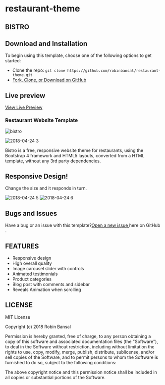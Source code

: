# restaurant-theme

## BISTRO

## Download and Installation

To begin using this template, choose one of the following options to get started:
- Clone the repo: `git clone https://github.com/robinbansal/restaurant-theme.git`
- [Fork, Clone, or Download on GitHub](https://github.com/robinbansal/restaurant-theme)

## Live preview
 [View Live Preview]()
### Restaurant Website Template

![bistro](https://user-images.githubusercontent.com/26331958/39125318-2abfa316-471c-11e8-9368-505ad1a59789.png)

![2018-04-24 3](https://user-images.githubusercontent.com/26331958/39189456-eae38a9e-47ef-11e8-8a9e-6cc320198453.png)

Bistro is a free, responsive website theme for restaurants, using the Bootstrap 4 framework and HTML5 layouts, converted from a HTML template, without any 3rd party dependencies.

## Responsive Design!

Change the size and it responds in turn.

![2018-04-24 5](https://user-images.githubusercontent.com/26331958/39194487-7f07a5ec-47fb-11e8-8d36-69850d1f1285.png)     ![2018-04-24 6](https://user-images.githubusercontent.com/26331958/39194518-8f32cc94-47fb-11e8-9076-d9701ab98d6a.png)                                                 




## Bugs and Issues
 Have a bug or an issue with this template?[Open a new issue ](https://github.com/robinbansal/restaurant-theme/issues/new) here on GitHub .

## FEATURES
 - Responsive design
 - High overall quality
 - Image carousel slider with controls
 - Animated testimonials
 - Product categories
 - Blog post with comments and sidebar
 - Reveals Animation when scrolling

## LICENSE 
  
  MIT License

Copyright (c) 2018 Robin Bansal

Permission is hereby granted, free of charge, to any person obtaining a copy
of this software and associated documentation files (the "Software"), to deal
in the Software without restriction, including without limitation the rights
to use, copy, modify, merge, publish, distribute, sublicense, and/or sell
copies of the Software, and to permit persons to whom the Software is
furnished to do so, subject to the following conditions:

The above copyright notice and this permission notice shall be included in all
copies or substantial portions of the Software.

